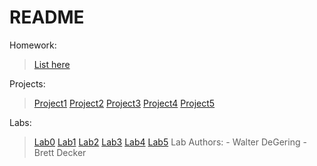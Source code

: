 # README

Homework:
> [List here](/Homework)


Projects:
> [Project1](/Projects/Project1)
> [Project2](/Projects/Project2)
> [Project3](/Projects/Project3)
> [Project4](/Projects/Project4)
> [Project5](/Projects/Project5)


Labs:
> [Lab0](/Labs/Lab0)
> [Lab1](/Labs/Lab1)
> [Lab2](/Labs/Lab2)
> [Lab3](/Labs/Lab3)
> [Lab4](/Labs/Lab4)
> [Lab5](/Labs/Lab5)
	Lab Authors:
	- Walter DeGering
	- Brett Decker

